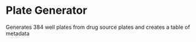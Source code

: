 # Plate Generator

Generates 384 well plates from drug source plates and creates a table of metadata
